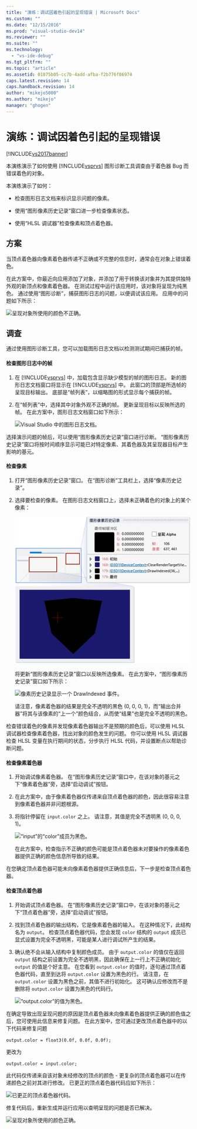 ```yaml
---
title: "演练：调试因着色引起的呈现错误 | Microsoft Docs"
ms.custom: ""
ms.date: "12/15/2016"
ms.prod: "visual-studio-dev14"
ms.reviewer: ""
ms.suite: ""
ms.technology: 
  - "vs-ide-debug"
ms.tgt_pltfrm: ""
ms.topic: "article"
ms.assetid: 01875b05-cc7b-4add-afba-f2b776f86974
caps.latest.revision: 14
caps.handback.revision: 14
author: "mikejo5000"
ms.author: "mikejo"
manager: "ghogen"
---
```

# 演练：调试因着色引起的呈现错误
[!INCLUDE[vs2017banner](../code-quality/includes/vs2017banner.md)]

本演练演示了如何使用 [!INCLUDE[vsprvs](../code-quality/includes/vsprvs_md.md)] 图形诊断工具调查由于着色器 Bug 而错误着色的对象。  
  
 本演练演示了如何：  
  
-   检查图形日志文档来标识显示问题的像素。  
  
-   使用“图形像素历史记录”窗口进一步检查像素状态。  
  
-   使用“HLSL 调试器”检查像素和顶点着色器。  
  
## 方案  
 当顶点着色器向像素着色器传递不正确或不完整的信息时，通常会在对象上错误着色。  
  
 在此方案中，你最近向应用添加了对象，并添加了用于转换该对象并为其提供独特外观的新顶点和像素着色器。 在测试过程中运行该应用时，该对象将呈现为纯黑色。 通过使用“图形诊断”，捕获图形日志的问题，以便调试该应用。 应用中的问题如下所示：  
  
 ![呈现对象所使用的颜色不正确。](~/debugger/graphics/media/gfx_diag_demo_render_error_shader_problem.png "gfx\_diag\_demo\_render\_error\_shader\_problem")  
  
## 调查  
 通过使用图形诊断工具，您可以加载图形日志文档以检测测试期间已捕获的帧。  
  
#### 检查图形日志中的帧  
  
1.  在 [!INCLUDE[vsprvs](../code-quality/includes/vsprvs_md.md)] 中，加载包含显示缺少模型的帧的图形日志。 新的图形日志文档窗口将显示在 [!INCLUDE[vsprvs](../code-quality/includes/vsprvs_md.md)] 中。 此窗口的顶部是所选帧的呈现目标输出。 底部是“帧列表”，以缩略图的形式显示每个捕获的帧。  
  
2.  在“帧列表”中，选择其中对象外观不正确的帧。 更新呈现目标以反映所选的帧。 在此方案中，图形日志文档窗口如下所示：  
  
     ![Visual Studio 中的图形日志文档。](~/debugger/graphics/media/gfx_diag_demo_render_error_shader_step_1.png "gfx\_diag\_demo\_render\_error\_shader\_step\_1")  
  
 选择演示问题的帧后，可以使用“图形像素历史记录”窗口进行诊断。 “图形像素历史记录”窗口将按时间顺序显示可能已对特定像素、其着色器及其呈现器目标产生影响的基元。  
  
#### 检查像素  
  
1.  打开“图形像素历史记录”窗口。 在“图形诊断”工具栏上，选择“像素历史记录”。  
  
2.  选择要检查的像素。 在图形日志文档窗口上，选择未正确着色的对象上的某个像素：  
  
     ![选择有关像素历史记录的像素显示信息。](../debugger/media/gfx_diag_demo_render_error_shader_step_2.png "gfx\_diag\_demo\_render\_error\_shader\_step\_2")  
  
     将更新“图形像素历史记录”窗口以反映所选像素。 在此方案中，“图形像素历史记录”窗口如下所示：  
  
     ![像素历史记录显示一个 DrawIndexed 事件。](~/debugger/graphics/media/gfx_diag_demo_render_error_shader_step_3.png "gfx\_diag\_demo\_render\_error\_shader\_step\_3")  
  
     请注意，像素着色器的结果是完全不透明的黑色 \(0, 0, 0, 1\)，而“输出合并器”将其与该像素的“上一个”颜色结合，从而使“结果”也是完全不透明的黑色。  
  
 检查错误着色的像素并发现像素着色器输出不是预期的颜色后，可以使用 HLSL 调试器检查像素着色器，找出对象的颜色发生的问题。 你可以使用 HLSL 调试器检查 HLSL 变量在执行期间的状态，分步执行 HLSL 代码，并设置断点以帮助诊断问题。  
  
#### 检查像素着色器  
  
1.  开始调试像素着色器。 在“图形像素历史记录”窗口中，在该对象的基元之下“像素着色器”旁，选择“启动调试”按钮。  
  
2.  在此方案中，由于像素着色器仅传递来自顶点着色器的颜色，因此很容易注意到像素着色器并非问题根源。  
  
3.  将指针停留在 `input.color` 之上。 请注意，其值是完全不透明黑 \(0, 0, 0, 1\)。  
  
     ![“input”的“color”成员为黑色。](~/debugger/graphics/media/gfx_diag_demo_render_error_shader_step_5.png "gfx\_diag\_demo\_render\_error\_shader\_step\_5")  
  
     在此方案中，检查指示不正确的颜色可能是顶点着色器未对要操作的像素着色器提供正确的颜色信息所导致的结果。  
  
 在您确定顶点着色器可能未向像素着色器提供正确信息后，下一步是检查顶点着色器。  
  
#### 检查顶点着色器  
  
1.  开始调试顶点着色器。 在“图形像素历史记录”窗口中，在该对象的基元之下“顶点着色器”旁，选择“启动调试”按钮。  
  
2.  找到顶点着色器的输出结构，它是像素着色器的输入。 在这种情况下，此结构名为 `output`。 检查顶点着色器代码，您会发现 `color` 结构的 `output` 成员已显式设置为完全不透明黑，可能是某人进行调试所产生的结果。  
  
3.  确认绝不会从输入结构中复制颜色成员。 由于 `output.color` 的值仅在返回 `output` 结构之前设置为完全不透明黑，因此确保在上一行上不正确初始化 `output` 的值是个好主意。 在您看到 `output.color` 的值时，逐句通过顶点着色器代码，直至到达将 `output.color` 设置为黑色的行。 请注意，在 `output.color` 设置为黑色之前，其值不进行初始化。 这可确认应修改而不是删除将 `output.color` 设置为黑色的代码行。  
  
     ![“output.color”的值为黑色。](~/debugger/graphics/media/gfx_diag_demo_render_error_shader_step_7.png "gfx\_diag\_demo\_render\_error\_shader\_step\_7")  
  
 在确定导致出现呈现问题的原因是顶点着色器未向像素着色器提供正确的颜色值之后，您可使用此信息来修复问题。 在此方案中，您可通过更改顶点着色器中的以下代码来修复问题  
  
```  
output.color = float3(0.0f, 0.0f, 0.0f);  
```  
  
 更改为  
  
```hlsl  
output.color = input.color;  
```  
  
 此代码仅传递来自该对象未经修改的顶点的颜色 \- 更复杂的顶点着色器可以在传递颜色之前对其进行修改。 已更正的顶点着色器代码应如下所示：  
  
 ![已更正的顶点着色器代码。](~/debugger/graphics/media/gfx_diag_demo_render_error_shader_step_8.png "gfx\_diag\_demo\_render\_error\_shader\_step\_8")  
  
 修复代码后，重新生成并运行应用以查明呈现的问题是否已解决。  
  
 ![呈现对象所使用的颜色正确。](~/debugger/graphics/media/gfx_diag_demo_render_error_shader_resolution.png "gfx\_diag\_demo\_render\_error\_shader\_resolution")